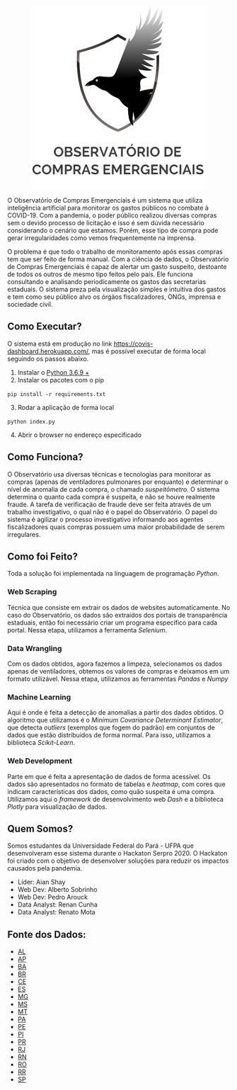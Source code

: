 <p align="center">
  <img  src="doc/logo_desc.png">
</p>

O Observatório de Compras Emergenciais é um sistema que utiliza inteligência 
artificial para monitorar os 
gastos públicos no combate à COVID-19. Com a pandemia, o poder público realizou
diversas compras sem o devido processo de licitação e isso é sem dúvida
necessário considerando o cenário que estamos. Porém, esse tipo de compra pode
gerar irregularidades como vemos frequentemente na imprensa.

O problema é que todo o trabalho de monitoramento após essas compras tem que ser feito de forma manual.
Com a ciência de dados, o Observatório de Compras Emergenciais é capaz de 
alertar um gasto suspeito, destoante de todos os outros de mesmo tipo feitos 
pelo país. Ele funciona 
consultando e analisando periodicamente os gastos das secretarias estaduais. 
O sistema preza pela visualização simples
e intuitiva dos gastos e tem como seu público alvo os órgãos fiscalizadores, 
ONGs, imprensa e sociedade civil. 

## Como Executar?

O sistema está em produção no link https://covis-dashboard.herokuapp.com/,
mas é possível executar de forma local seguindo os passos abaixo.

1. Instalar o [Python 3.6.9 +](https://www.python.org/downloads/) 
2. Instalar os pacotes com o pip

```pip install -r requirements.txt```

3. Rodar a aplicação de forma local

```python index.py```

4. Abrir o browser no endereço especificado

## Como Funciona?

O Observatório usa diversas técnicas e tecnologias para monitorar as compras
(apenas de ventiladores pulmonares por enquanto) e determinar o nível de anomalia de 
cada compra, o chamado *suspeitômetro*. O sistema determina
o quanto cada compra é suspeita, e não se houve realmente fraude. A tarefa de 
verificação de fraude deve ser feita através de um trabalho investigativo, o 
qual não é o papel do Observatório. O papel do sistema é agilizar o processo
investigativo informando aos agentes fiscalizadores quais compras possuem uma 
maior probabilidade de serem irregulares.

## Como foi Feito?

Toda a solução foi implementada na linguagem de programação *Python*.

### Web Scraping

Técnica que consiste em extrair os dados de websites automaticamente. No caso 
do Observatório, os dados são extraídos dos portais de transparência estaduais, então foi necessário criar um programa específico para cada portal. Nessa etapa, utilizamos a ferramenta *Selenium*.

### Data Wrangling

Com os dados obtidos, agora fazemos a limpeza, selecionamos os dados apenas de ventiladores, obtemos os valores de compras e deixamos em um formato utilizável. Nessa etapa, utilizamos as ferramentas *Pandas* e *Numpy*

### Machine Learning

Aqui é onde é feita a detecção de anomalias a partir dos dados obtidos. O 
algoritmo que utilizamos é o *Minimum Covariance Determinant Estimator*, que 
detecta *outliers* (exemplos que fogem do padrão) em conjuntos de dados que estão distribuidos de forma normal. Para isso, utilizamos a biblioteca *Scikit-Learn*.

### Web Development

Parte em que é feita a apresentação de dados de forma acessível. Os dados são 
apresentados no formato de tabelas e *heatmap*, com cores que indicam 
características dos dados, como quão suspeita é uma compra. Utilizamos aqui o 
*framework* de desenvolvimento web *Dash* e a biblioteca *Plotly* para visualização de dados. 

## Quem Somos?

Somos estudantes da Universidade Federal do Pará - UFPA que desenvolveram esse
sistema durante o Hackaton Serpro 2020. O Hackaton foi criado com o objetivo de
desenvolver soluções para reduzir os impactos causados pela pandemia.

* Líder: Aian Shay
* Web Dev: Alberto Sobrinho
* Web Dev: Pedro Arouck
* Data Analyst: Renan Cunha
* Data Analyst: Renato Mota

## Fonte dos Dados:

* [AL](http://transparencia.al.gov.br/despesa/despesas-com-covid19/)
* [AP](http://www.transparencia.ap.gov.br/consulta/2/496/despesas/)
* [BA](http://www.saude.ba.gov.br/temasdesaude/coronavirus/contratacoes-covid19/)
* [BR](https://www.comprasgovernamentais.gov.br/index.php/transparencia/60-transparencia/1313-transparencia-dos-dados-de-compras-para-o-covid-19)
* [CE](https://cearatransparente.ce.gov.br/portal-da-transparencia/paginas/coronavirus-despesas)
* [ES](https://coronavirus.es.gov.br/contratos-emergenciais)
* [MG](http://www.transparencia.dadosabertos.mg.gov.br/dataset/contratacoes-coronavirus)
* [MS](http://www.comprascoronavirus.ms.gov.br/)
* [MT](http://www.transparencia.mt.gov.br/-/contratos-covid-19)
* [PA](https://transparenciacovid19.pa.gov.br/covid.json)
* [PE](https://comprasemergenciaiscovid19.saude.pe.gov.br/)
* [PI](https://sistemas.tce.pi.gov.br/contratosweb/mural/?s=covid)
* [PR](http://www.transparencia.pr.gov.br/pte/compras/dispensasInexigibilidade?windowId=adf)
* [RJ](http://painel.saude.rj.gov.br/contratos/transparencia.html)
* [RN](http://transparencia.rn.gov.br/covid)
* [RO](http://www.transparencia.ro.gov.br/Grafico/DespesasCOVID19)
* [RR](http://www.transparencia.rr.gov.br/index.php/roraima-contra-o-coronavirus/consulta-despesas-covid19)
* [SP](https://www.saopaulo.sp.gov.br/coronavirus/transparencia/)
